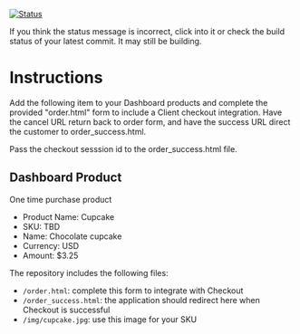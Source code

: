 [![Status](https://img.shields.io/badge/status-SUBMITTABLE%20COMMIT:%2044732e7d725a6a8b8adff3e00407cf7c78075c94-brightgreen.svg)](https://github.com/andremcb/bakery_scaffold_AApE3fQi8zR0pcdo/commit/44732e7d725a6a8b8adff3e00407cf7c78075c94)





























































































































If you think the status message is incorrect, click into it or check the build status of your latest commit. It may still be building.

# Instructions 

Add the following item to your Dashboard products and complete the provided "order.html" form to include a Client checkout integration. Have the cancel URL return back to order form, and have the success URL direct the customer to order_success.html. 

Pass the checkout sesssion id to the order_success.html file.

## Dashboard Product
One time purchase product
* Product Name: Cupcake
* SKU: TBD
* Name: Chocolate cupcake
* Currency: USD
* Amount: $3.25

The repository includes the following files:
* `/order.html`: complete this form to integrate with Checkout
* `/order_success.html`: the application should redirect here when Checkout is successful
* `/img/cupcake.jpg`: use this image for your SKU
